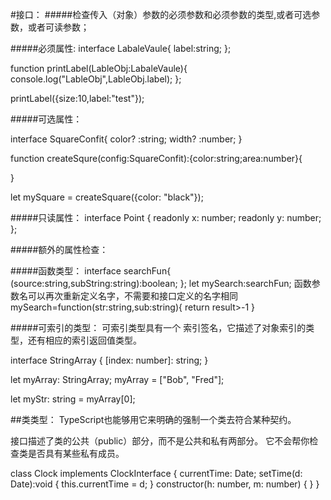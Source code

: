 #接口：
#####检查传入（对象）参数的必须参数和必须参数的类型,或者可选参数，或者可读参数；

#####必须属性:
interface LabaleVaule{
    label:string;
};

function printLabel(LableObj:LabaleVaule){
    console.log("LableObj",LableObj.label);
};

printLabel({size:10,label:"test"});

#####可选属性：

interface SquareConfit{
    color? :string;
    width? :number;
}

function createSqure(config:SquareConfit):{color:string;area:number}{

}

let mySquare = createSquare({color: "black"});

#####只读属性：
interface Point {
    readonly x: number;
    readonly y: number;
};

#####额外的属性检查：



#####函数类型：
interface searchFun{
    (source:string,subString:string):boolean;
};
let mySearch:searchFun;
函数参数名可以再次重新定义名字，不需要和接口定义的名字相同
mySearch=function(str:string,sub:string){
    return result>-1
}


#####可索引的类型：
可索引类型具有一个 索引签名，它描述了对象索引的类型，还有相应的索引返回值类型。 

interface StringArray {
  [index: number]: string;
}

let myArray: StringArray;
myArray = ["Bob", "Fred"];

let myStr: string = myArray[0];

##类类型：
TypeScript也能够用它来明确的强制一个类去符合某种契约。

接口描述了类的公共（public）部分，而不是公共和私有两部分。 它不会帮你检查类是否具有某些私有成员。

class Clock implements ClockInterface {
    currentTime: Date;
    setTime(d: Date):void {
        this.currentTime = d;
    }
    constructor(h: number, m: number) { }
}







